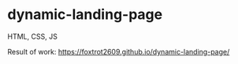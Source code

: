 # dynamic-landing-page
HTML, CSS, JS

Result of work:
https://foxtrot2609.github.io/dynamic-landing-page/
